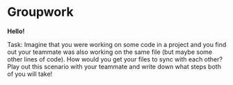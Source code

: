 # Groupwork
**Hello!**

Task: 
Imagine that you were working on some code in a project and you find out your teammate was also working on the same file (but maybe some other lines of code). 
How would you get your files to sync with each other? Play out this scenario with your teammate and write down what steps both of you will take!
